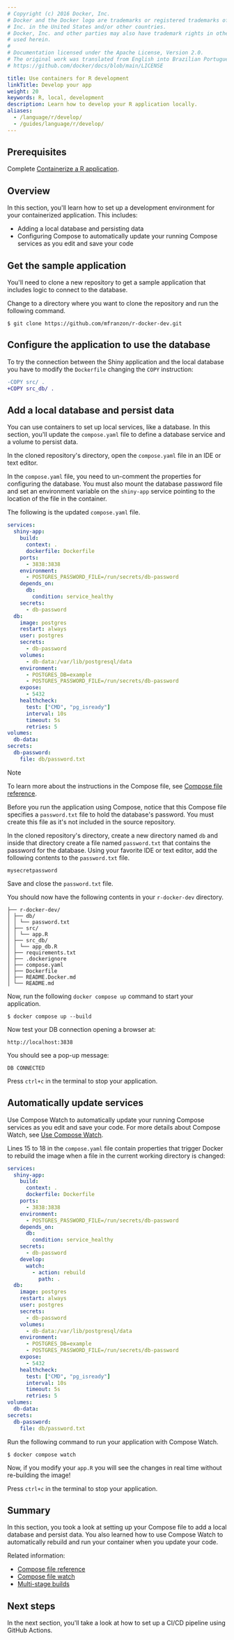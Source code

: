 ```yaml
---
# Copyright (c) 2016 Docker, Inc.
# Docker and the Docker logo are trademarks or registered trademarks of Docker,
# Inc. in the United States and/or other countries.
# Docker, Inc. and other parties may also have trademark rights in other terms
# used herein.
#
# Documentation licensed under the Apache License, Version 2.0.
# The original work was translated from English into Brazilian Portuguese.
# https://github.com/docker/docs/blob/main/LICENSE

title: Use containers for R development
linkTitle: Develop your app
weight: 20
keywords: R, local, development
description: Learn how to develop your R application locally.
aliases:
  - /language/r/develop/
  - /guides/language/r/develop/
---
```

## Prerequisites

Complete [Containerize a R application](containerize.md).

## Overview

In this section, you'll learn how to set up a development environment for your containerized application. This includes:

- Adding a local database and persisting data
- Configuring Compose to automatically update your running Compose services as you edit and save your code

## Get the sample application

You'll need to clone a new repository to get a sample application that includes logic to connect to the database.

Change to a directory where you want to clone the repository and run the following command.

```console
$ git clone https://github.com/mfranzon/r-docker-dev.git
```

## Configure the application to use the database

To try the connection between the Shiny application and the local database you have to modify the `Dockerfile` changing the `COPY` instruction:

```diff
-COPY src/ .
+COPY src_db/ .
```

## Add a local database and persist data

You can use containers to set up local services, like a database. In this section, you'll update the `compose.yaml` file to define a database service and a volume to persist data.

In the cloned repository's directory, open the `compose.yaml` file in an IDE or text editor.

In the `compose.yaml` file, you need to un-comment the properties for configuring the database. You must also mount the database password file and set an environment variable on the `shiny-app` service pointing to the location of the file in the container.

The following is the updated `compose.yaml` file.

```yaml
services:
  shiny-app:
    build:
      context: .
      dockerfile: Dockerfile
    ports:
      - 3838:3838
    environment:
      - POSTGRES_PASSWORD_FILE=/run/secrets/db-password
    depends_on:
      db:
        condition: service_healthy
    secrets:
      - db-password
  db:
    image: postgres
    restart: always
    user: postgres
    secrets:
      - db-password
    volumes:
      - db-data:/var/lib/postgresql/data
    environment:
      - POSTGRES_DB=example
      - POSTGRES_PASSWORD_FILE=/run/secrets/db-password
    expose:
      - 5432
    healthcheck:
      test: ["CMD", "pg_isready"]
      interval: 10s
      timeout: 5s
      retries: 5
volumes:
  db-data:
secrets:
  db-password:
    file: db/password.txt
```

> [!NOTE]
>
> To learn more about the instructions in the Compose file, see [Compose file
> reference](/reference/compose-file/).

Before you run the application using Compose, notice that this Compose file specifies a `password.txt` file to hold the database's password. You must create this file as it's not included in the source repository.

In the cloned repository's directory, create a new directory named `db` and inside that directory create a file named `password.txt` that contains the password for the database. Using your favorite IDE or text editor, add the following contents to the `password.txt` file.

```text
mysecretpassword
```

Save and close the `password.txt` file.

You should now have the following contents in your `r-docker-dev`
directory.

```text
├── r-docker-dev/
│ ├── db/
│ │ └── password.txt
│ ├── src/
│ │ └── app.R
│ ├── src_db/
│ │ └── app_db.R
│ ├── requirements.txt
│ ├── .dockerignore
│ ├── compose.yaml
│ ├── Dockerfile
│ ├── README.Docker.md
│ └── README.md
```

Now, run the following `docker compose up` command to start your application.

```console
$ docker compose up --build
```

Now test your DB connection opening a browser at:

```console
http://localhost:3838
```

You should see a pop-up message:

```text
DB CONNECTED
```

Press `ctrl+c` in the terminal to stop your application.

## Automatically update services

Use Compose Watch to automatically update your running Compose services as you
edit and save your code. For more details about Compose Watch, see [Use Compose
Watch](/manuals/compose/how-tos/file-watch.md).

Lines 15 to 18 in the `compose.yaml` file contain properties that trigger Docker
to rebuild the image when a file in the current working directory is changed:

```yaml {hl_lines="15-18",linenos=true}
services:
  shiny-app:
    build:
      context: .
      dockerfile: Dockerfile
    ports:
      - 3838:3838
    environment:
      - POSTGRES_PASSWORD_FILE=/run/secrets/db-password
    depends_on:
      db:
        condition: service_healthy
    secrets:
      - db-password
    develop:
      watch:
        - action: rebuild
          path: .
  db:
    image: postgres
    restart: always
    user: postgres
    secrets:
      - db-password
    volumes:
      - db-data:/var/lib/postgresql/data
    environment:
      - POSTGRES_DB=example
      - POSTGRES_PASSWORD_FILE=/run/secrets/db-password
    expose:
      - 5432
    healthcheck:
      test: ["CMD", "pg_isready"]
      interval: 10s
      timeout: 5s
      retries: 5
volumes:
  db-data:
secrets:
  db-password:
    file: db/password.txt
```

Run the following command to run your application with Compose Watch.

```console
$ docker compose watch
```

Now, if you modify your `app.R` you will see the changes in real time without re-building the image!

Press `ctrl+c` in the terminal to stop your application.

## Summary

In this section, you took a look at setting up your Compose file to add a local
database and persist data. You also learned how to use Compose Watch to automatically rebuild and run your container when you update your code.

Related information:

- [Compose file reference](/reference/compose-file/)
- [Compose file watch](/manuals/compose/how-tos/file-watch.md)
- [Multi-stage builds](/manuals/build/building/multi-stage.md)

## Next steps

In the next section, you'll take a look at how to set up a CI/CD pipeline using GitHub Actions.
